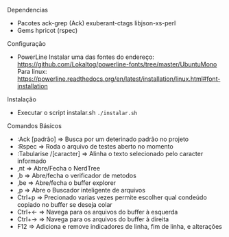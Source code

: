 Dependencias

  - Pacotes
     ack-grep (Ack)
     exuberant-ctags
     libjson-xs-perl
  - Gems
     hpricot (rspec)

Configuração

  - PowerLine
    Instalar uma das fontes do endereço: https://github.com/Lokaltog/powerline-fonts/tree/master/UbuntuMono
    Para linux: https://powerline.readthedocs.org/en/latest/installation/linux.html#font-installation

Instalação

  - Executar o script instalar.sh
     ```./instalar.sh```

Comandos Básicos

  - :Ack [padrão]           => Busca por um deterinado padrão no projeto
  - :Rspec                  => Roda o arquivo de testes aberto no momento
  - :Tabularise /[caracter] => Alinha o texto selecionado pelo caracter informado
  - ,nt                     => Abre/Fecha o NerdTree
  - ,b                      => Abre/fecha o verificador de metodos
  - ,be                     => Abre/fecha o buffer explorer
  - ,p                      => Abre o Buscador inteligente de arquivos
  - Ctrl+p                  => Precionado varias vezes permite escolher qual condeúdo copiado no buffer se deseja colar
  - Ctrl+←                  => Navega para os arquivos do buffer à esquerda
  - Ctrl+→                  => Navega para os arquivos do buffer à direita
  - F12                     => Adiciona e remove indicadores de linha, fim de linha, e alterações
